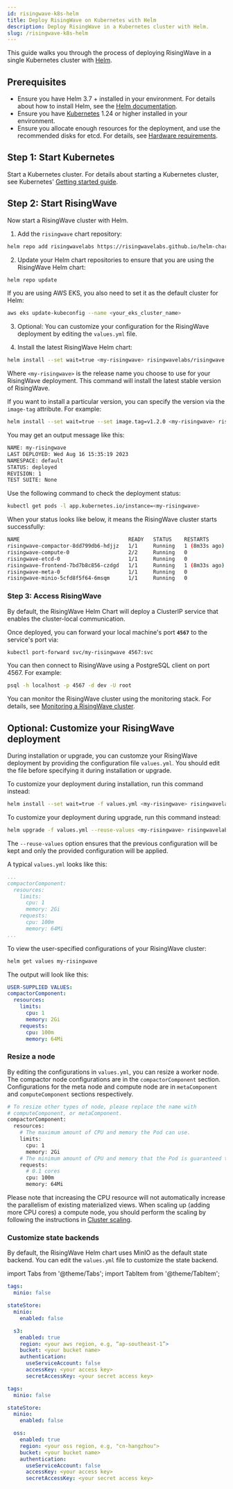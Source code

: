 ```yaml
---
id: risingwave-k8s-helm
title: Deploy RisingWave on Kubernetes with Helm
description: Deploy RisingWave in a Kubernetes cluster with Helm.
slug: /risingwave-k8s-helm
---
```

<head>
  <link rel="canonical" href="https://docs.risingwave.com/docs/current/risingwave-k8s-helm/" />
</head>

This guide walks you through the process of deploying RisingWave in a single Kubernetes cluster with [Helm](https://helm.sh/).

## Prerequisites

- Ensure you have Helm 3.7 + installed in your environment. For details about how to install Helm, see the [Helm documentation](https://helm.sh/docs/intro/install/).
- Ensure you have [Kubernetes](https://kubernetes.io/) 1.24 or higher installed in your environment.
- Ensure you allocate enough resources for the deployment, and use the recommended disks for etcd. For details, see [Hardware requirements](/deploy/hardware-requirements.md).

## Step 1: Start Kubernetes

Start a Kubernetes cluster. For details about starting a Kubernetes cluster, see Kubernetes' [Getting started guide](https://kubernetes.io/docs/setup/).

## Step 2: Start RisingWave

Now start a RisingWave cluster with Helm.

1. Add the `risingwave` chart repository:

```bash
helm repo add risingwavelabs https://risingwavelabs.github.io/helm-charts/
```

2. Update your Helm chart repositories to ensure that you are using the RisingWave Helm chart:

```bash
helm repo update
```

If you are using AWS EKS, you also need to set it as the default cluster for Helm:

```bash
aws eks update-kubeconfig --name <your_eks_cluster_name>
```

3. Optional: You can customize your configuration for the RisingWave deployment by editing the `values.yml` file.

4. Install the latest RisingWave Helm chart:

```bash
helm install --set wait=true <my-risingwave> risingwavelabs/risingwave
```

Where `<my-risingwave>` is the release name you choose to use for your RisingWave deployment. This command will install the latest stable version of RisingWave.

If you want to install a particular version, you can specify the version via the `image-tag` attribute. For example:

```bash
helm install --set wait=true --set image.tag=v1.2.0 <my-risingwave> risingwavelabs/risingwave
```

You may get an output message like this:

```bash
NAME: my-risingwave
LAST DEPLOYED: Wed Aug 16 15:35:19 2023
NAMESPACE: default
STATUS: deployed
REVISION: 1
TEST SUITE: None
```

Use the following command to check the deployment status:

```bash
kubectl get pods -l app.kubernetes.io/instance=<my-risingwave>
```

When your status looks like below, it means the RisingWave cluster starts successfully:

```bash
NAME                                   READY   STATUS    RESTARTS        AGE
risingwave-compactor-8dd799db6-hdjjz   1/1     Running   1 (8m33s ago)   11m
risingwave-compute-0                   2/2     Running   0               11m
risingwave-etcd-0                      1/1     Running   0               11m
risingwave-frontend-7bd7b8c856-czdgd   1/1     Running   1 (8m33s ago)   11m
risingwave-meta-0                      1/1     Running   0               11m
risingwave-minio-5cfd8f5f64-6msqm      1/1     Running   0               11m
```

### Step 3: Access RisingWave

By default, the RisingWave Helm Chart will deploy a ClusterIP service that enables the cluster-local communication.

Once deployed, you can forward your local machine's port **`4567`** to the service's port via:

```bash
kubectl port-forward svc/my-risingwave 4567:svc
```

You can then connect to RisingWave using a PostgreSQL client on port 4567. For example:

```bash
psql -h localhost -p 4567 -d dev -U root
```

You can monitor the RisingWave cluster using the monitoring stack. For details, see [Monitoring a RisingWave cluster](/manage/monitor-risingwave-cluster.md).

## Optional: Customize your RisingWave deployment

During installation or upgrade, you can customze your RisingWave deployment by providing the configuration file `values.yml`. You should edit the file before specifying it during installation or upgrade.

To customize your deployment during installation, run this command instead:

```bash
helm install --set wait=true -f values.yml <my-risingwave> risingwavelabs/risingwave
```

To customize your deployment during upgrade, run this command instead:

```bash
helm upgrade -f values.yml --reuse-values <my-risingwave> risingwavelabs/risingwave
```

The `--reuse-values` option ensures that the previous configuration will be kept and only the provided configuration will be applied.

A typical `values.yml` looks like this:

```yaml
...
compactorComponent:
  resources:
    limits:
      cpu: 1
      memory: 2Gi
    requests:
      cpu: 100m
      memory: 64Mi
...
```

To view the user-specified configurations of your RisingWave cluster:

```bash
helm get values my-risingwave
```

The output will look like this:

```yaml
USER-SUPPLIED VALUES:
compactorComponent:
  resources:
    limits:
      cpu: 1
      memory: 2Gi
    requests:
      cpu: 100m
      memory: 64Mi
```

### Resize a node

By editing the configurations in `values.yml`, you can resize a worker node. The compactor node configurations are in the `compactorComponent` section. Configurations for the meta node and compute node are in `metaComponent` and `computeComponent` sections respectively.

```bash
# To resize other types of node, please replace the name with 
# computeComponent, or metaComponent.
compactorComponent:
  resources:
    # The maximum amount of CPU and memory the Pod can use.
    limits:
      cpu: 1
      memory: 2Gi
    # The minimum amount of CPU and memory that the Pod is guaranteed to have.
    requests:
      # 0.1 cores
      cpu: 100m
      memory: 64Mi
```

Please note that increasing the CPU resource will not automatically increase the parallelism of existing materialized views. When scaling up (adding more CPU cores) a compute node, you should perform the scaling by following the instructions in [Cluster scaling](/deploy/k8s-cluster-scaling.md).

### Customize state backends

By default, the RisingWave Helm chart uses MinIO as the default state backend. You can edit the `values.yml` file to customize the state backend. 


import Tabs from '@theme/Tabs';
import TabItem from '@theme/TabItem';

<Tabs groupId="state_backend_options">

<TabItem value="aws-s3" label="AWS S3">

```yaml
tags:
  minio: false

stateStore:
  minio:
    enabled: false

  s3:
    enabled: true
    region: <your aws region, e.g, “ap-southeast-1”>
    bucket: <your bucket name>
    authentication:
      useServiceAccount: false
      accessKey: <your access key>
      secretAccessKey: <your secret access key>
```
</TabItem>

<TabItem value="alibaba-cloud-oss" label="Alibaba Cloud OSS">

```yaml
tags:
  minio: false

stateStore:
  minio:
    enabled: false

  oss:
    enabled: true
    region: <your oss region, e.g, "cn-hangzhou">
    bucket: <your bucket name>
    authentication:
      useServiceAccount: false
      accessKey: <your access key>
      secretAccessKey: <your secret access key>
```
</TabItem>

</Tabs>
